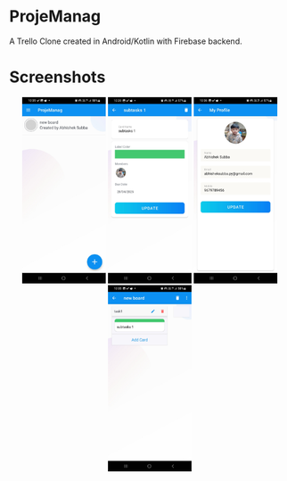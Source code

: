 # ProjeManag

A Trello Clone created in Android/Kotlin with Firebase backend. 

# Screenshots
<p align="center">
  <img src="home.jpg" width="150px" />
  <img src="task.jpg" width="150px" />
  <img src="profile.jpg" width="150px" />
  <img src="board.jpg" width="150px" />
</p>
